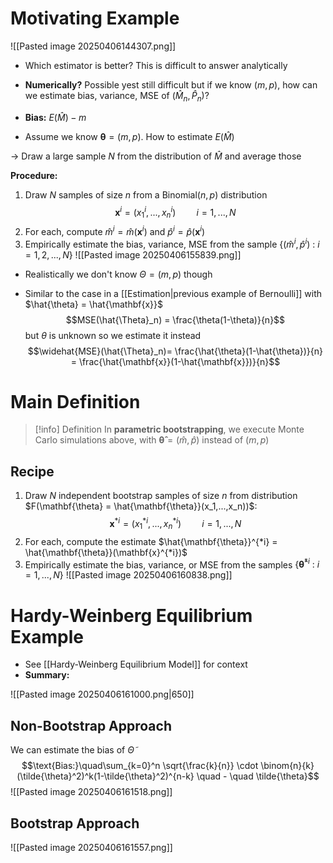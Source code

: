 
# Motivating Example
![[Pasted image 20250406144307.png]]

- Which estimator is better? This is difficult to answer analytically
- **Numerically?** Possible yest still difficult but if we know $(m,p)$, how can we estimate bias, variance, MSE of $(\hat{M}_n, \hat{P}_n)$?

- **Bias:** $E(\hat{M}) - m$ 
- Assume we know $\mathbf{\theta} = (m,p)$. How to estimate $E(\hat{M})$

-> Draw a large sample $N$ from the distribution of $\hat{M}$ and average those

**Procedure:**
1. Draw $N$ samples of size $n$ from a $\text{Binomial}(n,p)$ distribution
	$$\mathbf{x}^i = (x_1^i,...,x_n^i)\quad\quad i=1,...,N$$
2. For each, compute $\hat{m}^i = \hat{m}(\mathbf{x}^i)$ and $\hat{p}^i = \hat{p}(\mathbf{x}^i)$
3. Empirically estimate the bias, variance, MSE from the sample $\{(\hat{m}^i, \hat{p}^i)\: : \: i=1,2,...,N \}$
	![[Pasted image 20250406155839.png]]

- Realistically we don't know $\Theta = (m,p)$ though

- Similar to the case in a [[Estimation|previous example of Bernoulli]] with $\hat{\theta} = \hat{\mathbf{x}}$
	$$MSE(\hat{\Theta}_n) = \frac{\theta(1-\theta)}{n}$$
	but $\theta$ is unknown so we estimate it instead
	$$\widehat{MSE}(\hat{\Theta}_n)= \frac{\hat{\theta}(1-\hat{\theta})}{n} = \frac{\hat{\mathbf{x}}(1-\hat{\mathbf{x}})}{n}$$

# Main Definition

>[!info] Definition
>In **parametric bootstrapping**, we execute Monte Carlo simulations above, with $\mathbf{\hat{\theta}} = (\hat{m}, \hat{p})$ instead of $(m,p)$

## Recipe

1. Draw $N$ independent bootstrap samples of size $n$ from distribution $F(\mathbf{\theta} = \hat{\mathbf{\theta}}(x_1,...,x_n))$:
$$\mathbf{x}^{*i} = (x^{*i}_1,...,x^{*i}_n)\quad\quad i = 1,...,N$$
2. For each, compute the estimate $\hat{\mathbf{\theta}}^{*i} = \hat{\mathbf{\theta}}(\mathbf{x}^{*i})$
3. Empirically estimate the bias, variance, or MSE from the samples $\{\mathbf{\hat{\theta}}^{*i}\: : \: i=1,...,N\}$
	![[Pasted image 20250406160838.png]]


# Hardy-Weinberg Equilibrium Example

- See [[Hardy-Weinberg Equilibrium Model]] for context
- **Summary:**

![[Pasted image 20250406161000.png|650]]

## Non-Bootstrap Approach

We can estimate the bias of $\tilde{\Theta}$
$$\text{Bias:}\quad\sum_{k=0}^n \sqrt{\frac{k}{n}} \cdot \binom{n}{k} (\tilde{\theta}^2)^k(1-\tilde{\theta}^2)^{n-k} \quad - \quad \tilde{\theta}$$
![[Pasted image 20250406161518.png]]

## Bootstrap Approach

![[Pasted image 20250406161557.png]]